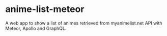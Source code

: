 # anime-list-meteor
A web app to show a list of animes retrieved from myanimelist.net API with Meteor, Apollo and GraphQL.
